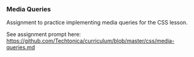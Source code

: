 ### Media Queries

Assignment to practice implementing media queries for the CSS lesson.

See assignment prompt here: https://github.com/Techtonica/curriculum/blob/master/css/media-queries.md